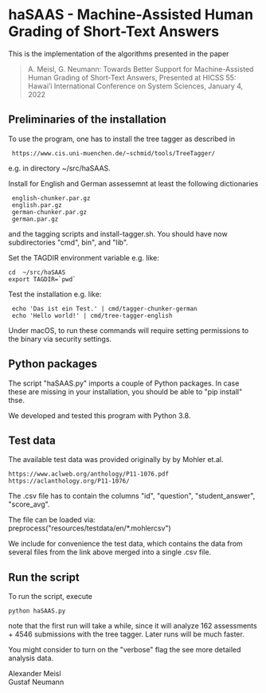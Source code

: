 # haSAAS - Machine-Assisted Human Grading of Short-Text Answers

This is the implementation of the algorithms presented in the paper 

> A. Meisl, G. Neumann: Towards Better Support for Machine-Assisted
> Human Grading of Short-Text Answers, Presented at HICSS 55: Hawai’i
> International Conference on System Sciences, January 4, 2022

## Preliminaries of the installation

To use the program, one has to install the tree tagger
as described in

     https://www.cis.uni-muenchen.de/~schmid/tools/TreeTagger/

e.g. in directory ~/src/haSAAS.

Install for English and German assessemnt at least the following
dictionaries

     english-chunker.par.gz
     english.par.gz
     german-chunker.par.gz
     german.par.gz

and the tagging scripts and install-tagger.sh.
You should have now subdirectories "cmd", bin", and "lib".

Set the TAGDIR environment variable e.g. like:

    cd  ~/src/haSAAS
    export TAGDIR=`pwd`

Test the installation e.g. like:

     echo 'Das ist ein Test.' | cmd/tagger-chunker-german
     echo 'Hello world!' | cmd/tree-tagger-english

Under macOS, to run these commands will require setting permissions
to the binary via security settings.

## Python packages

The script "haSAAS.py" imports a couple of Python packages.
In case these are missing in your installation, you should be able to
"pip install" thse.

We developed and tested this program with Python 3.8.

## Test data

The available test data was provided originally by 
by Mohler et.al.

    https://www.aclweb.org/anthology/P11-1076.pdf
    https://aclanthology.org/P11-1076/

The .csv file has to contain the columns "id", "question", 
"student_answer", "score_avg".

The file can be loaded via:
   preprocess("resources/testdata/en/*.mohlercsv")

We include for convenience the test data, which contains
the data from several files from the link above merged
into a single .csv file.

## Run the script

To run the script, execute

    python haSAAS.py 

note that the first run will take a while, since it will analyze
162 assessments + 4546 submissions with the tree tagger. Later
runs will be much faster.

You might consider to turn on the "verbose" flag the see more detailed
analysis data.


Alexander Meisl    
Gustaf Neumann

